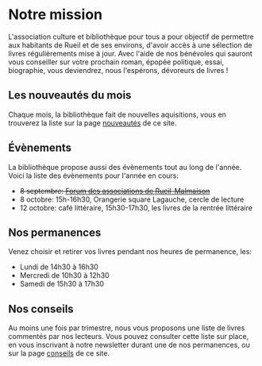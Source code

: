 # Notre mission

L'association culture et bibliothèque pour tous a pour objectif de permettre aux habitants de Rueil et de ses environs, d'avoir accès à une sélection de livres régulièrements mise à jour. Avec l'aide de nos bénévoles qui sauront vous conseiller sur votre prochain roman, épopée politique, essai, biographie, vous deviendrez, nous l'espérons, dévoreurs de livres !

## Les nouveautés du mois

Chaque mois, la bibliothèque fait de nouvelles aquisitions, vous en trouverez la liste sur la page <a class="page-link" href="nouveautes">nouveautés</a> de ce site.


## Évènements

La bibliothèque propose aussi des évènements tout au long de l'année. Voici la liste des évènements pour l'année en cours:

- <s>8 septembre: <a href="https://www.villederueil.fr/en/node/6239">Forum des associations de Rueil-Malmaison</a></s>
- 8 octobre: 15h-16h30, Orangerie square Lagauche, cercle de lecture
- 12 octobre: café littéraire, 15h30-17h30, les livres de la rentrée littéraire

## Nos permanences

 Venez choisir et retirer vos livres pendant nos heures de permanence, les:
 
- Lundi de 14h30 à 16h30
- Mercredi de 10h30 à 12h30
- Samedi de 15h30 à 17h30
  

## Nos conseils

Au moins une fois par trimestre, nous vous proposons  une liste de livres commentés par nos lecteurs. Vous pouvez consulter cette liste sur place, en vous inscrivant à notre newsletter durant une de nos permanences, ou sur la page <a class="page-link" href="conseils">conseils</a> de ce site.

